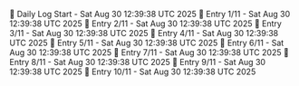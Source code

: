 📅 Daily Log Start - Sat Aug 30 12:39:38 UTC 2025
📌 Entry 1/11 - Sat Aug 30 12:39:38 UTC 2025
📌 Entry 2/11 - Sat Aug 30 12:39:38 UTC 2025
📌 Entry 3/11 - Sat Aug 30 12:39:38 UTC 2025
📌 Entry 4/11 - Sat Aug 30 12:39:38 UTC 2025
📌 Entry 5/11 - Sat Aug 30 12:39:38 UTC 2025
📌 Entry 6/11 - Sat Aug 30 12:39:38 UTC 2025
📌 Entry 7/11 - Sat Aug 30 12:39:38 UTC 2025
📌 Entry 8/11 - Sat Aug 30 12:39:38 UTC 2025
📌 Entry 9/11 - Sat Aug 30 12:39:38 UTC 2025
📌 Entry 10/11 - Sat Aug 30 12:39:38 UTC 2025
